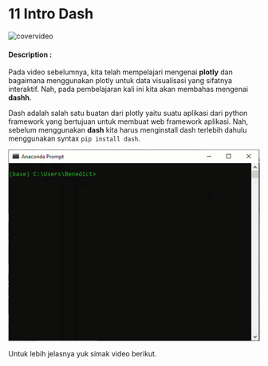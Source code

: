 # 11 Intro Dash

![covervideo](http://bit.ly/makeaicovervideo)

#### **Description :**

Pada video sebelumnya, kita telah mempelajari mengenai **plotly** dan bagaimana menggunakan plotly untuk data visualisasi yang sifatnya interaktif. Nah, pada pembelajaran kali ini kita akan membahas mengenai **dashh**.

Dash adalah salah satu buatan dari plotly yaitu suatu aplikasi dari python framework yang bertujuan untuk membuat web framework aplikasi. Nah, sebelum menggunakan **dash** kita harus menginstall dash terlebih dahulu menggunakan syntax `pip install dash`.

![pip](https://github.com/BenedictusAryo/documents_assets/raw/master/New%20CourseMap/Beginner%20Course/7_Bonus%20Lecture%20Dash/assets/pip%20install.gif)

Untuk lebih jelasnya yuk simak video berikut.